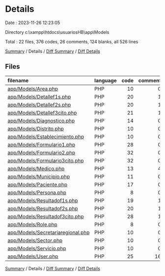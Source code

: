 # Details

Date : 2023-11-26 12:23:05

Directory c:\\xampp\\htdocs\\usuariosHB\\app\\Models

Total : 22 files,  376 codes, 26 comments, 124 blanks, all 526 lines

[Summary](results.md) / Details / [Diff Summary](diff.md) / [Diff Details](diff-details.md)

## Files
| filename | language | code | comment | blank | total |
| :--- | :--- | ---: | ---: | ---: | ---: |
| [app/Models/Area.php](/app/Models/Area.php) | PHP | 10 | 0 | 5 | 15 |
| [app/Models/Detallef1s.php](/app/Models/Detallef1s.php) | PHP | 20 | 1 | 7 | 28 |
| [app/Models/Detallef2s.php](/app/Models/Detallef2s.php) | PHP | 20 | 1 | 7 | 28 |
| [app/Models/Detallef3cito.php](/app/Models/Detallef3cito.php) | PHP | 21 | 1 | 7 | 29 |
| [app/Models/Diagnostico.php](/app/Models/Diagnostico.php) | PHP | 14 | 0 | 6 | 20 |
| [app/Models/Distrito.php](/app/Models/Distrito.php) | PHP | 10 | 0 | 4 | 14 |
| [app/Models/Establecimiento.php](/app/Models/Establecimiento.php) | PHP | 10 | 0 | 4 | 14 |
| [app/Models/Formulario1.php](/app/Models/Formulario1.php) | PHP | 28 | 0 | 7 | 35 |
| [app/Models/Formulario2.php](/app/Models/Formulario2.php) | PHP | 32 | 0 | 6 | 38 |
| [app/Models/Formulario3cito.php](/app/Models/Formulario3cito.php) | PHP | 32 | 0 | 6 | 38 |
| [app/Models/Medico.php](/app/Models/Medico.php) | PHP | 13 | 4 | 6 | 23 |
| [app/Models/Municipio.php](/app/Models/Municipio.php) | PHP | 11 | 0 | 6 | 17 |
| [app/Models/Paciente.php](/app/Models/Paciente.php) | PHP | 17 | 0 | 7 | 24 |
| [app/Models/Persona.php](/app/Models/Persona.php) | PHP | 8 | 0 | 4 | 12 |
| [app/Models/Resultadof1s.php](/app/Models/Resultadof1s.php) | PHP | 19 | 1 | 6 | 26 |
| [app/Models/Resultadof2s.php](/app/Models/Resultadof2s.php) | PHP | 20 | 1 | 6 | 27 |
| [app/Models/Resultadof3cito.php](/app/Models/Resultadof3cito.php) | PHP | 28 | 1 | 6 | 35 |
| [app/Models/Role.php](/app/Models/Role.php) | PHP | 8 | 0 | 4 | 12 |
| [app/Models/Secretariaregional.php](/app/Models/Secretariaregional.php) | PHP | 10 | 0 | 4 | 14 |
| [app/Models/Sector.php](/app/Models/Sector.php) | PHP | 10 | 0 | 4 | 14 |
| [app/Models/Servicio.php](/app/Models/Servicio.php) | PHP | 10 | 0 | 4 | 14 |
| [app/Models/User.php](/app/Models/User.php) | PHP | 25 | 16 | 8 | 49 |

[Summary](results.md) / Details / [Diff Summary](diff.md) / [Diff Details](diff-details.md)